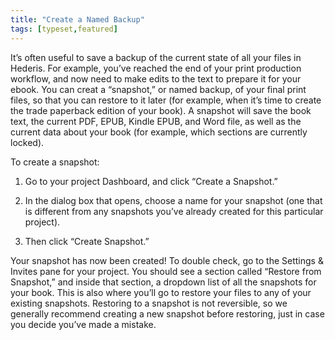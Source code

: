 ```yaml
---
title: "Create a Named Backup"
tags: [typeset,featured]
---
```

 
<html><body><section data-type="chapter" class="hsecchapter" data-hederis-type="hsecchapter" id="snapshots" data-pi-attrs="id:snapshots; data-tags: typeset,featured;" role="doc-chapter" data-tags="typeset,featured" data-author-name=" " data-book-title=" " title="Create a Named Backup"><p class="hblkp" data-hederis-type="hblkp" id="p2gQsSiUT">It&#8217;s often useful to save a backup of the current state of all your files in Hederis. For example, you&#8217;ve reached the end of your print production workflow, and now need to make edits to the text to prepare it for your ebook. You can creat a &#8220;snapshot,&#8221; or named backup, of your final print files, so that you can restore to it later (for example, when it&#8217;s time to create the trade paperback edition of your book). A snapshot will save the book text, the current PDF, EPUB, Kindle EPUB, and Word file, as well as the current data about your book (for example, which sections are currently locked). </p><p class="hblkp" data-hederis-type="hblkp" id="pjuddEjn4">To create a snapshot:</p><ol class="hwprnumlist" data-hederis-type="hwprnumlist" id="pa9S2cVK0"><li class="hblkoli" data-hederis-type="hblkoli" id="liTcBiaxFb"><p class="hblkoli" data-hederis-type="hblklip" id="pL9b7KPLF">Go to your project Dashboard, and click &#8220;Create a Snapshot.&#8221;</p></li><li class="hblkoli" data-hederis-type="hblkoli" id="li66Vr9R7Y"><p class="hblkoli" data-hederis-type="hblklip" id="p0kGHeXgY">In the dialog box that opens, choose a name for your snapshot (one that is different from any snapshots you&#8217;ve already created for this particular project). </p></li><li class="hblkoli" data-hederis-type="hblkoli" id="liwXvrX3db"><p class="hblkoli" data-hederis-type="hblklip" id="poUyTspsI">Then click &#8220;Create Snapshot.&#8221;</p></li></ol><p class="hblkp" data-hederis-type="hblkp" id="p7xfO1YFi">Your snapshot has now been created! To double check, go to the Settings &amp; Invites pane for your project. You should see a section called &#8220;Restore from Snapshot,&#8221; and inside that section, a dropdown list of all the snapshots for your book. This is also where you&#8217;ll go to restore your files to any of your existing snapshots. Restoring to a snapshot is not reversible, so we generally recommend creating a new snapshot before restoring, just in case you decide you&#8217;ve made a mistake.</p></section></body></html>
